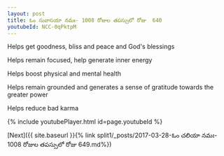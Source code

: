 ```yaml
---
layout: post
title: ఓం సువాసయా నమః- 1008 రోజుల తపస్సులో రోజు  640
youtubeId: NCC-0qPktpM
---
```

 
 
Helps get goodness, bliss and peace and God's blessings
 
Helps remain focused, help generate inner energy 
 
Helps boost physical and mental health 
 
Helps remain grounded and generates a sense of gratitude towards the greater power 
 
Helps reduce bad karma
 
 
 
 


{% include youtubePlayer.html id=page.youtubeId %}
 
[Next]({{ site.baseurl }}{% link  split1/_posts/2017-03-28-ఓం చలియా నమః- 1008 రోజుల తపస్సులో రోజు  649.md%})
 
